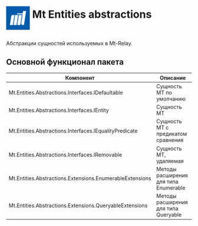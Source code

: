 # <p><img src="../../iconMt.png" width="64px" height="64px" align="middle" /> Mt Entities abstractions</p>

Абстракции сущностей используемых в Мt-Relay.

## Основной функционал пакета

| Компонент                                                | Описание                              |
|----------------------------------------------------------|---------------------------------------|
| Mt.Entities.Abstractions.Interfaces.IDefaultable         | Сущность МТ по умолчанию              |
| Mt.Entities.Abstractions.Interfaces.IEntity              | Сущность МТ                           |
| Mt.Entities.Abstractions.Interfaces.IEqualityPredicate   | Сущность МТ с предикатом сравнения    |
| Mt.Entities.Abstractions.Interfaces.IRemovable           | Сущность МТ, удаляемая                |
| Mt.Entities.Abstractions.Extensions.EnumerableExtensions | Методы расширения для типа Enumerable |
| Mt.Entities.Abstractions.Extensions.QueryableExtensions  | Методы расширения для типа Queryable  |